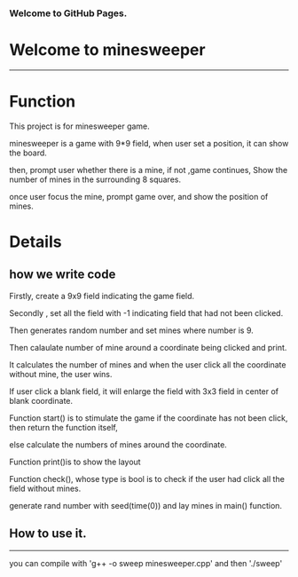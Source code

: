 ### Welcome to GitHub Pages.
# Welcome to minesweeper 
-----------------------------------------------------------------------------------------------
# Function
This project is for minesweeper game. 

minesweeper is a game with 9*9 field, when user set a position, it can show the board.

then, prompt user whether there is a mine, if not ,game continues, Show the number of mines in the surrounding 8 squares.

once user focus the mine, prompt game over, and show the position of mines.
# Details
## how we write code
Firstly, create a 9x9 field indicating the game field. 

Secondly , set all the field with -1 indicating field that had not been clicked.

Then  generates random number and set mines where number is 9. 

Then calaulate number of mine around a coordinate being clicked and print.

It calculates the number of mines and when the user click all the coordinate without mine, the user wins.

If user click a blank field, it will enlarge the field with 3x3 field in center of blank coordinate.

Function start() is to stimulate the game if the coordinate has not been click, then return the function itself,

else calculate the numbers of mines around the coordinate.

Function print()is to show the layout 

Function check(), whose type is bool is to check if the user had click all the field without mines.

 generate rand number with seed(time(0)) and lay mines in main() function.

## How to use it.
------------------------------------------------------------------------------------------------
you can compile with 'g++ -o sweep minesweeper.cpp' and then './sweep'
